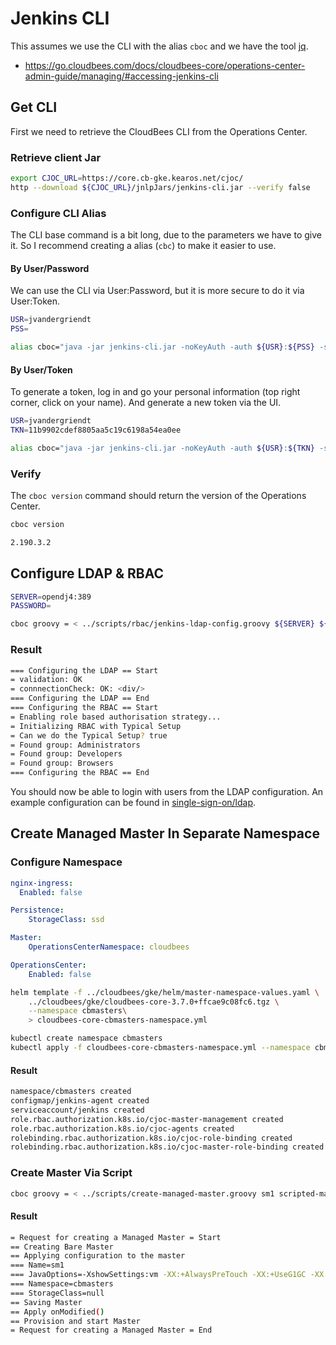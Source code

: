 # Jenkins CLI

This assumes we use the CLI with the alias `cboc` and we have the tool [jq](https://stedolan.github.io/jq/).

* https://go.cloudbees.com/docs/cloudbees-core/operations-center-admin-guide/managing/#accessing-jenkins-cli

## Get CLI

First we need to retrieve the CloudBees CLI from the Operations Center.

### Retrieve client Jar

```bash
export CJOC_URL=https://core.cb-gke.kearos.net/cjoc/
http --download ${CJOC_URL}/jnlpJars/jenkins-cli.jar --verify false
```

### Configure CLI Alias

The CLI base command is a bit long, due to the parameters we have to give it.
So I recommend creating a alias (`cbc`) to make it easier to use.

#### By User/Password

We can use the CLI via User:Password, but it is more secure to do it via User:Token.

```bash
USR=jvandergriendt
PSS=
```

```bash
alias cboc="java -jar jenkins-cli.jar -noKeyAuth -auth ${USR}:${PSS} -s ${CJOC_URL}"
```

#### By User/Token

To generate a token, log in and go your personal information (top right corner, click on your name).
And generate a new token via the UI.

```bash
USR=jvandergriendt
TKN=11b9902cdef8805aa5c19c6198a54ea0ee
```

```bash
alias cboc="java -jar jenkins-cli.jar -noKeyAuth -auth ${USR}:${TKN} -s ${CJOC_URL}"
```

### Verify

The `cboc version` command should return the version of the Operations Center.

```bash
cboc version
```

```bash
2.190.3.2
```

## Configure LDAP & RBAC

```bash
SERVER=opendj4:389
PASSWORD=
```

```bash
cboc groovy = < ../scripts/rbac/jenkins-ldap-config.groovy ${SERVER} ${PASSWORD}
```

### Result

```bash
=== Configuring the LDAP == Start
= validation: OK
= connnectionCheck: OK: <div/>
=== Configuring the LDAP == End
=== Configuring the RBAC == Start
= Enabling role based authorisation strategy...
= Initializing RBAC with Typical Setup
= Can we do the Typical Setup? true
= Found group: Administrators
= Found group: Developers
= Found group: Browsers
=== Configuring the RBAC == End
```

You should now be able to login with users from the LDAP configuration.
An example configuration can be found in [single-sign-on/ldap](../single-sign-on/ldap/Example.ldif).

## Create Managed Master In Separate Namespace

### Configure Namespace

```yaml
nginx-ingress:
  Enabled: false

Persistence:
    StorageClass: ssd

Master:
    OperationsCenterNamespace: cloudbees

OperationsCenter:
    Enabled: false
```

```bash
helm template -f ../cloudbees/gke/helm/master-namespace-values.yaml \
    ../cloudbees/gke/cloudbees-core-3.7.0+ffcae9c08fc6.tgz \
    --namespace cbmasters\
    > cloudbees-core-cbmasters-namespace.yml
```

```bash
kubectl create namespace cbmasters
kubectl apply -f cloudbees-core-cbmasters-namespace.yml --namespace cbmasters
```

#### Result

```bash
namespace/cbmasters created
configmap/jenkins-agent created
serviceaccount/jenkins created
role.rbac.authorization.k8s.io/cjoc-master-management created
role.rbac.authorization.k8s.io/cjoc-agents created
rolebinding.rbac.authorization.k8s.io/cjoc-role-binding created
rolebinding.rbac.authorization.k8s.io/cjoc-master-role-binding created
```

### Create Master Via Script

```bash
cboc groovy = < ../scripts/create-managed-master.groovy sm1 scripted-masters cbmasters
```

#### Result

```bash
= Request for creating a Managed Master = Start
== Creating Bare Master
== Applying configuration to the master
=== Name=sm1
=== JavaOptions=-XshowSettings:vm -XX:+AlwaysPreTouch -XX:+UseG1GC -XX:+ExplicitGCInvokesConcurrent -XX:+ParallelRefProcEnabled -XX:+UseStringDeduplication -Dhudson.slaves.NodeProvisioner.initialDelay=0 -XX:+UseContainerSupport -XX:InitialRAMPercentage=60.0 -XX:MaxRAMPercentage=75.0 -XX:MinRAMPercentage=50.0 -Djenkins.install.runSetupWizard=false
=== Namespace=cbmasters
=== StorageClass=null
== Saving Master
== Apply onModified()
== Provision and start Master
= Request for creating a Managed Master = End
```